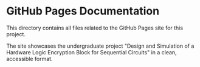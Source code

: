 # GitHub Pages Documentation

This directory contains all files related to the GitHub Pages site for this project.

The site showcases the undergraduate project "Design and Simulation of a Hardware Logic Encryption Block for Sequential Circuits" in a clean, accessible format. 